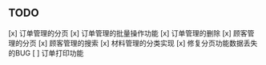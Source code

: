 ## TODO
[x] 订单管理的分页
[x] 订单管理的批量操作功能
[x] 订单管理的删除
[x] 顾客管理的分页
[x] 顾客管理的搜索
[x] 材料管理的分类实现
[x] 修复分页功能数据丢失的BUG
[ ] 订单打印功能